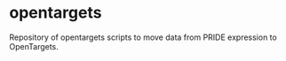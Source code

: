 # opentargets
Repository of opentargets scripts to move data from PRIDE expression to OpenTargets. 
